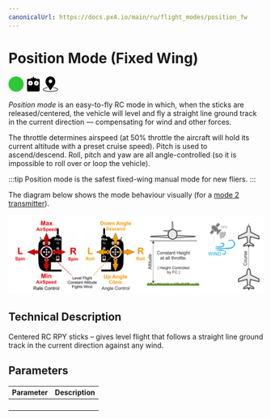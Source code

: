 ```yaml
---
canonicalUrl: https://docs.px4.io/main/ru/flight_modes/position_fw
---
```


# Position Mode (Fixed Wing)

[<img src="../../assets/site/difficulty_easy.png" title="Easy to fly" width="30px" />](../getting_started/flight_modes.md#key_difficulty)&nbsp;[<img src="../../assets/site/remote_control.svg" title="Manual/Remote control required" width="30px" />](../getting_started/flight_modes.md#key_manual)&nbsp;[<img src="../../assets/site/position_fixed.svg" title="Position fix required (e.g. GPS)" width="30px" />](../getting_started/flight_modes.md#key_position_fixed)

*Position mode* is an easy-to-fly RC mode in which, when the sticks are released/centered, the vehicle will level and fly a straight line ground track in the current direction — compensating for wind and other forces.

The throttle determines airspeed (at 50% throttle the aircraft will hold its current altitude with a preset cruise speed). Pitch is used to ascend/descend. Roll, pitch and yaw are all angle-controlled (so it is impossible to roll over or loop the vehicle).

:::tip
Position mode is the safest fixed-wing manual mode for new fliers.
:::

The diagram below shows the mode behaviour visually (for a [mode 2 transmitter](../getting_started/rc_transmitter_receiver.md#transmitter_modes)).

![FW Position Mode](../../assets/flight_modes/position_FW.png)

## Technical Description

Centered RC RPY sticks – gives level flight that follows a straight line ground track in the current direction against any wind.

## Parameters

| Parameter | Description |
| --------- | ----------- |
| &nbsp;    |             |